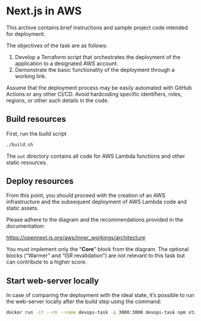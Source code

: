 # Next.js in AWS

This archive contains brief instructions and sample project code intended for deployment.

The objectives of the task are as follows:
1. Develop a Terraform script that orchestrates the deployment of the application to a designated AWS account.
2. Demonstrate the basic functionality of the deployment through a working link.

Assume that the deployment process may be easily automated with GitHub Actions or any other CI/CD.
Avoid hardcoding specific identifiers, roles, regions, or other such details in the code.

## Build resources

First, run the build script

```bash
./build.sh
```

The `out` directory contains all code for AWS Lambda functions and other static resources.

## Deploy resources

From this point, you should proceed with the creation of an AWS infrastructure and the subsequent deployment of
AWS Lambda code and static assets.

Please adhere to the diagram and the recommendations provided in the documentation:

https://opennext.js.org/aws/inner_workings/architecture 

You must implement only the “**Core**” block from the diagram. The optional blocks
(“Warmer” and “ISR revalidation”) are not relevant to this task but can contribute to a higher score.

## Start web-server locally

In case of comparing the deployment with the ideal state, it’s possible to run the web-server locally
after the build step using the command:

```bash
docker run -it --rm --name devops-task -p 3000:3000 devops-task npm start
```
